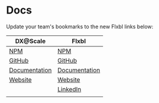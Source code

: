 # Docs

Update your team's bookmarks to the new Flxbl links below:

| DX@Scale                                                       | Flxbl                                                  |
| -------------------------------------------------------------- | ------------------------------------------------------ |
| [NPM](https://www.npmjs.com/package/@dxatscale/sfpowerscripts) | [NPM](https://www.npmjs.com/package/@flxblio/sfp)      |
| [GitHub](https://github.com/dxatscale/)                        | [GitHub](https://github.com/flxbl-io)                  |
| [Documentation](https://docs.dxatscale.io/)                    | [Documentation](https://docs.flxbl.io/sfp/)            |
| [Website](https://dxatscale.io/)                               | [Website](https://flxbl.io/)                           |
|                                                                | [LinkedIn](https://www.linkedin.com/company/flxbl-io/) |
|                                                                |                                                        |
